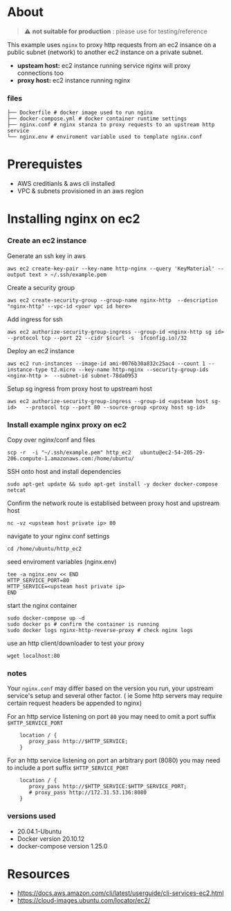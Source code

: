 # About
> :warning:  **not suitable for production** : please use for testing/reference

This example uses `nginx` to proxy http requests from an ec2 insance on a public subnet (network) 
to another ec2 instance on a private subnet. 

- **upsteam host:**  ec2 instance running service nginx will proxy connections too
- **proxy host:**  ec2 instance running nginx

### files

```
├── Dockerfile # docker image used to run nginx
├── docker-compose.yml # docker container runtime settings
├── nginx.conf # nginx stanza to proxy requests to an upstream http service
└── nginx.env # enviroment variable used to template nginx.conf
```

# Prerequistes

- AWS creditianls & aws cli installed 
- VPC & subnets provisioned in an aws region

# Installing nginx on ec2

### Create an ec2 instance

Generate an ssh key in aws
```
aws ec2 create-key-pair --key-name http-nginx --query 'KeyMaterial' --output text > ~/.ssh/example.pem
```

Create a security group
```
aws ec2 create-security-group --group-name nginx-http  --description "nginx-http" --vpc-id <your vpc id here>
```

Add ingress for ssh
```
aws ec2 authorize-security-group-ingress --group-id <nginx-http sg id>  --protocol tcp --port 22 --cidr $(curl -s  ifconfig.io)/32
```

Deploy an ec2 instance
```
aws ec2 run-instances --image-id ami-0076b30a832c25ac4 --count 1 --instance-type t2.micro --key-name http-nginx --security-group-ids <nginx-http >  --subnet-id subnet-78da0953
```

Setup sg ingress from proxy host to upstream host
```
aws ec2 authorize-security-group-ingress --group-id <upsteam host sg-id>   --protocol tcp --port 80 --source-group <proxy host sg-id> 
```

### Install example nginx proxy on ec2

Copy over nginx/conf and files
```
scp -r  -i "~/.ssh/example.pem" http_ec2   ubuntu@ec2-54-205-29-206.compute-1.amazonaws.com:/home/ubuntu/
```

SSH onto host and install dependencies
```
sudo apt-get update && sudo apt-get install -y docker docker-compose netcat
```

Confirm the network route is establised between proxy host and upstream host
```
nc -vz <upsteam host private ip> 80
```

navigate to your nginx conf settings
```
cd /home/ubuntu/http_ec2 
```

seed  enviroment variables (nginx.env)
```
tee -a nginx.env << END
HTTP_SERVICE_PORT=80
HTTP_SERVICE=<upsteam host private ip>
END
```

start the nginx container
```
sudo docker-compose up -d
sudo docker ps # confirm the container is running
sudo docker logs nginx-http-reverse-proxy # check nginx logs
```

use an http client/downloader to test your proxy
```
wget localhost:80
```

### notes

Your `nginx.conf` may differ based on the version you run, your upstream service's setup and several other factor.
( ie Some http servers may require certain request headers be appended to nginx) 


For an http service listening on port `80` you may need to omit a port suffix `$HTTP_SERVICE_PORT`
```
    location / {
       proxy_pass http://$HTTP_SERVICE;
    }
 ```

For an http service listening on port an arbitrary port (8080) you may need to include a port suffix `$HTTP_SERVICE_PORT`
```
    location / {
       proxy_pass http://$HTTP_SERVICE:$HTTP_SERVICE_PORT;
       # proxy_pass http://172.31.53.136:8080
    }
 ```


### versions used
- 20.04.1-Ubuntu
- Docker version 20.10.12
- docker-compose version 1.25.0


# Resources
- https://docs.aws.amazon.com/cli/latest/userguide/cli-services-ec2.html
- https://cloud-images.ubuntu.com/locator/ec2/
